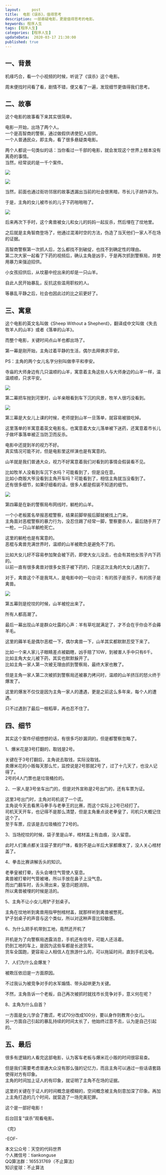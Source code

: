 ```yaml
---   
layout:     post  
title:  电影《误杀》，值得思考  
description: 一部悬疑电影，更是值得思考的电影。  
keywords: 程序人生  
tags: [程序人生]    
categories: [程序人生]  
updateData:  2020-03-17 21:30:00  
published: true  
---  
```



## 一、背景  


机缘巧合，看一个小视频的时候，听说了《误杀》这个电影。  


周末便找时间看了看，剧情不错，便又看了一遍，发现细节更值得我们思考。  




## 二、故事  


这个电影的故事看下来其实很简单。  


电影一开始，出场了两个人。  
一个是高智商的警察，通过做假供诱使犯人招供。  
一个人普通民众，即主角，看了很多悬疑类电影。  


两个人都说一句类似的话：当你看过一千部的电影，就会发现这个世界上根本没有离奇的事情。  
当然，经常说的是一千个案件。  



![](https://res2020.tiankonguse.com/images/2020/03/17/001.png)  


![](https://res2020.tiankonguse.com/images/2020/03/17/002.png)  


当然，前面也通过街坊邻居的故事透漏出当前的社会很黑暗，市长儿子胡作非为。  


于是，主角的女儿被市长的儿子下药啪啪啪了。  


![](https://res2020.tiankonguse.com/images/2020/03/17/003.png)  


后来再次下手时，这个禽兽被女儿和女儿的妈妈一起反杀，然后埋在了坟地里。  


之后就是主角智商登场了，他通过混淆时空的方法，伪造了当天他们一家人不在场的证据。  


高智商警察第一次抓人后，怎么都找不到破绽，也找不到确定性的理由。  
第二次大家一起看了下药的视频后，确认主角是凶手，于是再次抓到警察局，并使用暴力来强迫招供。  


小女孩招供后，从坟墓中挖出来的却是一只山羊。  


自此人民开始暴乱，反抗这些滥用职权的人。  


等暴乱平静之后，社会也因此过的比之前更好了。  


## 三、寓意  


这个电影的英文名叫做《Sheep Without a Shepherd》，翻译成中文叫做《失去牧羊人的山羊》或者《落单的山羊》。  


而整个电影，关键时间点山羊也都出场了。  


第一幕是刚开始，主角过着平静的生活，偶尔去拜佛求平安。


PS：主角的两个女儿名字分别叫做李平和李安。  


寺庙的大师身边有几只温顺的山羊，寓意着主角这些人与大师身边的山羊一样，温温顺顺，只求平安。  


![](https://res2020.tiankonguse.com/images/2020/03/17/004.png)  


第二幕把车抛到河里时，山羊亲眼看到车下沉的风景，牧羊人很巧没看到。  


![](https://res2020.tiankonguse.com/images/2020/03/17/005.png)  



第三幕是大女儿上课的时候，老师提到山羊一旦落单，就容易被狼吃掉。  


这里落单的羊寓意着英文电影名，也寓意着大女儿落单被下迷药，还寓意着市长儿子做坏事落单被正当防卫而反杀。  


电影中还提到羊的视力不好。  
真实情况可能不对，但是电影里这样演也是有寓意的。  


山羊就是我们普通大众，视力不好寓意着我们对看到的事情会假装看不见。  


比如牧羊人没看到车沉下水吗？可能看到了，但是没在意。  
比如小商贩大爷没看到主角开车吗？可能看到了，相信主角就当没看到了。  
还有很多细节，如果仔细看的话，很多人都是假装不知道的细节。  


![](https://res2020.tiankonguse.com/images/2020/03/17/006.png)  


第四幕是在新的警察局布网线时，躺枪的山羊。  


一个小老板匿名举报恶棍警察，结果前脚举报后脚就被找上门来。  
主角面对恶棍警察的暴力行为，没忍住踢了经常一脚，警察要杀人，最后随手开了一枪，一只山羊躺枪死亡。  


这里的躺枪也是有寓意的。  
恶棍与禽兽充满世界时，温顺的山羊被欺负是避免不了的。  


比如大女儿好不容易参加聚会被下药，即使大女儿没去，也会有其他女孩子内下药的。  
以前一直有很多禽兽对很多女孩子被下药的，只是这次主角的大女儿遇到了。  


对于，禽兽这个不是我骂人，是电影中的一句台词：有的孩子是孩子，有的孩子是禽兽。  


![](https://res2020.tiankonguse.com/images/2020/03/17/007.png)  


第五幕则是挖坟的时候，山羊被挖出来了。  


所有人都高潮了。  



最后一幕出现山羊是群众吐露的心声：羊有草吃就满足了，才不会在乎你会不会薅羊毛。  


这里的薅羊毛是偶尔恶棍一下，偶尔禽兽一下，山羊其实都默默忍受下来了。  


比如一个来人家儿子眼睛差点被戳瞎，凶手赔了10W，到被害人手中只有6千。  
比如主角大女儿被下药，其实也默默躲开了。  
比如主角一家人第一次被无理由抓到警察局，最终大家也散了。  


但是主角一家人第二次被抓到警察局还被暴力拷问时，温顺的山羊挤压的怒火终于爆发了。  


这里的爆发不仅仅是因为主角一家人的遭遇，更是之前这么多年来，每个人的遭遇。  


只不过遇到了最后一根稻草，再也忍不住了。  


## 四、细节  


其实这个案件仔细想想的话，有很多巧妙漏洞的，但是都警察忽略了。  


1、爆米花是3号打翻的，取钱是2号。  


关键在于3号打翻后，主角说去取钱，实际没取钱。  
卖爆米花的小贩每天那么忙，监控说是2号那就2号了，过了十几天了，也没人记得了。  
2号的4人门票也是垃圾桶捡的。  


2、一家人是3号坐车出门的，但是对外宣称是2号出门的，还有车票为证。  


这里3号出门时，主角对司机说了一个谎。  
主角说今天去看黑马拳手与老拳王的比赛，而这个实际上2号已经打了。  
司机天天开车，也记得不是那么清楚，但是主角重点说老拳皇了，司机只大概记住这个了。  
至于车票，应该是去垃圾桶捡了2号的。  


3、当场挖坟的时候，袋子里是山羊，棺材盖上有血痕，没人留意。  


此时人们重点都关注袋子里的尸体，看到不是山羊后大家都爆发了，没人关心棺材盖了。  


4、拳击比赛讲解舌头的知识。  


老拳皇被打晕，舌头会堵住气管使人窒息。  
禽兽被打晕时气管被堵，所以手放在鼻子上没气息。  
而出门翻车时，舌头滑出来，窒息问题消除。   
所以禽兽被埋的时候是活的。  


5、主角不让小女儿用铲子划桌子。  


主角在坟地听到禽兽用指甲刨棺材盖，就那样听到禽兽被憋死。  
铲子划桌子的声音与这个类似，所以对这种声音比较敏感。  


6、为什么把手机带到工地，竟然还开机了  


开机是为了向警察局透露消息，手机还有信号，可能人还活着。  
扔到工地的车上，是因为这些车都是长途货车。  
货车全国跑，更容易让人相信人在旅游什么的，可以拖延时间，直到手机没电。  


7、人们为什么会爆发？  


被欺压依旧是一方面原因。  


不过我认为被竞争对手的水军煽情、带头起哄更为关键。  


不然，主角告诉一个老板，自己再次被抓时就找市长竞争对手，意义何在呢？  


8、主角为什么自首？  


一方面是女儿学会了撒谎，考试70分改成100分，要以身作则教育小女儿。  
另一方面自己引起的暴乱持续的时间太长了，他始终过意不去，认为是自己引起的。  



## 五、最后  


很多有逻辑的人看完这部电影，认为客车老板与爆米花小贩的时间很容易查。  


但是我们需要考虑普通大众没有那么强的记忆力，而且主角可以通过一些话语套路使得对方有印象。  
主角的时间加上证人的有印象，就证明了主角不在场的证据。  


这里的关键在于证人的时间概念是模糊的，空间概念被主角刻意加深了印象。再加上主角打造的几个时间，就营造了一场完美犯罪。  


这个是一部好电影！


后台回复“误杀”观看电影。  



《完》


-EOF-  



本文公众号：天空的代码世界  
个人微信号：tiankonguse  
QQ算法群：165531769（不止算法）  
知识星球：不止算法  

